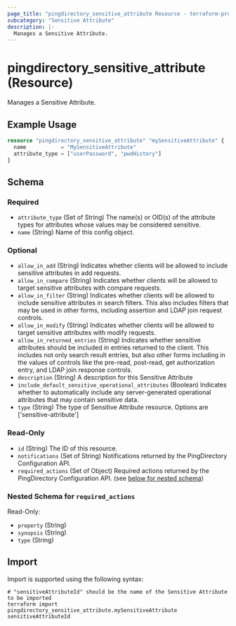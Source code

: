 ```yaml
---
page_title: "pingdirectory_sensitive_attribute Resource - terraform-provider-pingdirectory"
subcategory: "Sensitive Attribute"
description: |-
  Manages a Sensitive Attribute.
---
```


# pingdirectory_sensitive_attribute (Resource)

Manages a Sensitive Attribute.

## Example Usage

```terraform
resource "pingdirectory_sensitive_attribute" "mySensitiveAttribute" {
  name           = "MySensitiveAttribute"
  attribute_type = ["userPassword", "pwdHistory"]
}
```

<!-- schema generated by tfplugindocs -->
## Schema

### Required

- `attribute_type` (Set of String) The name(s) or OID(s) of the attribute types for attributes whose values may be considered sensitive.
- `name` (String) Name of this config object.

### Optional

- `allow_in_add` (String) Indicates whether clients will be allowed to include sensitive attributes in add requests.
- `allow_in_compare` (String) Indicates whether clients will be allowed to target sensitive attributes with compare requests.
- `allow_in_filter` (String) Indicates whether clients will be allowed to include sensitive attributes in search filters. This also includes filters that may be used in other forms, including assertion and LDAP join request controls.
- `allow_in_modify` (String) Indicates whether clients will be allowed to target sensitive attributes with modify requests.
- `allow_in_returned_entries` (String) Indicates whether sensitive attributes should be included in entries returned to the client. This includes not only search result entries, but also other forms including in the values of controls like the pre-read, post-read, get authorization entry, and LDAP join response controls.
- `description` (String) A description for this Sensitive Attribute
- `include_default_sensitive_operational_attributes` (Boolean) Indicates whether to automatically include any server-generated operational attributes that may contain sensitive data.
- `type` (String) The type of Sensitive Attribute resource. Options are ['sensitive-attribute']

### Read-Only

- `id` (String) The ID of this resource.
- `notifications` (Set of String) Notifications returned by the PingDirectory Configuration API.
- `required_actions` (Set of Object) Required actions returned by the PingDirectory Configuration API. (see [below for nested schema](#nestedatt--required_actions))

<a id="nestedatt--required_actions"></a>
### Nested Schema for `required_actions`

Read-Only:

- `property` (String)
- `synopsis` (String)
- `type` (String)

## Import

Import is supported using the following syntax:

```shell
# "sensitiveAttributeId" should be the name of the Sensitive Attribute to be imported
terraform import pingdirectory_sensitive_attribute.mySensitiveAttribute sensitiveAttributeId
```

